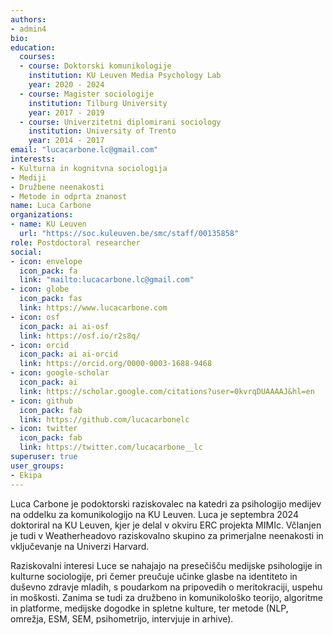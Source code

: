 ```yaml
---
authors:
- admin4
bio: 
education:
  courses:
  - course: Doktorski komunikologije
    institution: KU Leuven Media Psychology Lab
    year: 2020 - 2024
  - course: Magister sociologije
    institution: Tilburg University
    year: 2017 - 2019
  - course: Univerzitetni diplomirani sociology
    institution: University of Trento
    year: 2014 - 2017
email: "lucacarbone.lc@gmail.com"
interests:
- Kulturna in kognitvna sociologija
- Mediji
- Družbene neenakosti
- Metode in odprta znanost
name: Luca Carbone
organizations:
- name: KU Leuven
  url: "https://soc.kuleuven.be/smc/staff/00135858"
role: Postdoctoral researcher
social:
- icon: envelope
  icon_pack: fa
  link: "mailto:lucacarbone.lc@gmail.com"
- icon: globe
  icon_pack: fas
  link: https://www.lucacarbone.com
- icon: osf
  icon_pack: ai ai-osf
  link: https://osf.io/r2s8q/
- icon: orcid
  icon_pack: ai ai-orcid
  link: https://orcid.org/0000-0003-1688-9468
- icon: google-scholar
  icon_pack: ai
  link: https://scholar.google.com/citations?user=0kvrqDUAAAAJ&hl=en
- icon: github
  icon_pack: fab
  link: https://github.com/lucacarbonelc
- icon: twitter
  icon_pack: fab
  link: https://twitter.com/lucacarbone__lc
superuser: true
user_groups:
- Ekipa
---
```


Luca Carbone je podoktorski raziskovalec na katedri za psihologijo medijev na oddelku za komunikologijo na KU Leuven. Luca je septembra 2024 doktoriral na KU Leuven, kjer je delal v okviru ERC projekta MIMIc. Včlanjen je tudi v Weatherheadovo raziskovalno skupino za primerjalne neenakosti in vključevanje na Univerzi Harvard.
 
Raziskovalni interesi Luce se nahajajo na presečišču medijske psihologije in kulturne sociologije, pri čemer preučuje učinke glasbe na identiteto in duševno zdravje mladih, s poudarkom na pripovedih o meritokraciji, uspehu in moškosti. Zanima se tudi za družbeno in komunikološko teorijo, algoritme in platforme, medijske dogodke in spletne kulture, ter metode (NLP, omrežja, ESM, SEM, psihometrijo, intervjuje in arhive).